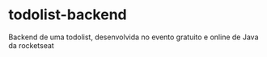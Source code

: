 # todolist-backend
Backend de uma todolist, desenvolvida no evento gratuito e online de Java da rocketseat
